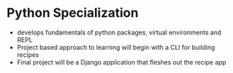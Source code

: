 # Python Specialization 

- develops fundamentals of python packages, virtual environments and REPL 
- Project based approach to learning will begin with a CLI for building recipes 
- Final project will be a Django application that fleshes out the recipe app
